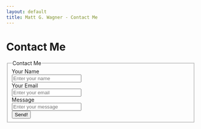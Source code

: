 ```yaml
---
layout: default
title: Matt G. Wagner - Contact Me
---
```


# Contact Me

<form action="https://airform.io/Website@MattGWagner.com" method="post" class="form-horizontal">
<fieldset>

<!-- Form Name -->
<legend>Contact Me</legend>

<!-- Text input-->
<div class="form-group">
  <label class="col-md-4 control-label" for="textinput">Your Name</label>  
  <div class="col-md-4">
  <input id="textinput" name="textinput" type="text" placeholder="Enter your name" class="form-control input-md" required="">
    
  </div>
</div>

<!-- Text input-->
<div class="form-group">
  <label class="col-md-4 control-label" for="textinput">Your Email</label>  
  <div class="col-md-4">
  <input id="textinput" name="textinput" type="text" placeholder="Enter your email" class="form-control input-md" required="">
    
  </div>
</div>

<!-- Text input-->
<div class="form-group">
  <label class="col-md-4 control-label" for="textinput">Message</label>  
  <div class="col-md-8">
  <input id="textinput" name="textinput" type="text" placeholder="Enter your message" class="form-control input-md">
    
  </div>
</div>

<!-- Button -->
<div class="form-group">
  <label class="col-md-4 control-label" for="singlebutton"></label>
  <div class="col-md-4">
    <button id="singlebutton" name="singlebutton" class="btn btn-default">Send!</button>
  </div>
</div>

</fieldset>
</form>
